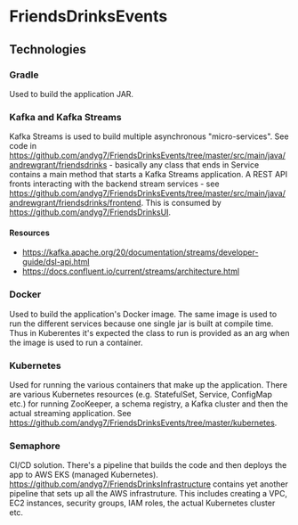 # FriendsDrinksEvents

## Technologies 
### Gradle
Used to build the application JAR.

### Kafka and Kafka Streams
Kafka Streams is used to build multiple asynchronous "micro-services". See code in https://github.com/andyg7/FriendsDrinksEvents/tree/master/src/main/java/andrewgrant/friendsdrinks - basically any class that ends in Service contains a main method that starts a Kafka Streams application. A REST API fronts interacting with the backend stream services - see https://github.com/andyg7/FriendsDrinksEvents/tree/master/src/main/java/andrewgrant/friendsdrinks/frontend. This is consumed by https://github.com/andyg7/FriendsDrinksUI.
#### Resources
- https://kafka.apache.org/20/documentation/streams/developer-guide/dsl-api.html
- https://docs.confluent.io/current/streams/architecture.html
### Docker
Used to build the application's Docker image. The same image is used to run the different services because one single jar is built at compile time. Thus in Kuberentes it's expected the class to run is provided as an arg when the image is used to run a container.
### Kubernetes
Used for running the various containers that make up the application. There are various Kubernetes resources (e.g. StatefulSet, Service, ConfigMap etc.) for running ZooKeeper, a schema registry, a Kafka cluster and then the actual streaming application. See https://github.com/andyg7/FriendsDrinksEvents/tree/master/kubernetes.

### Semaphore
CI/CD solution. There's a pipeline that builds the code and then deploys the app to AWS EKS (managed Kubernetes). https://github.com/andyg7/FriendsDrinksInfrastructure contains yet another pipeline that sets up all the AWS infrastruture. This includes creating a VPC, EC2 instances, security groups, IAM roles, the actual Kubernetes cluster etc.
